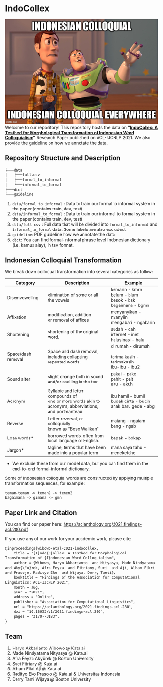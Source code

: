 # IndoCollex

![meme](pics/meme.jpg)   
Welcome to our repository! This repository hosts the data on **"[IndoCollex: A Testbed for Morphological Transformation of Indonesian Word Colloquialism](https://aclanthology.org/2021.findings-acl.280.pdf)"** Research Paper published on ACL-IJCNLP 2021. We also provide the guideline on how we annotate the data.

## Repository Structure and Description

```
├───data
|   ├───full.csv
│   ├───formal_to_informal
│   └───informal_to_formal
├───dict
└───guideline
```

1. `data/formal_to_informal` : Data to train our formal to informal system in the paper (contains train, dev, test)
2. `data/informal_to_formal` : Data to train our informal to formal system in the paper (contains train, dev, test)
3. `data/full.csv` : Full data that will be divided into `formal_to_informal` and `informal_to_formal` data. Some labels are also excluded.
3. `guideline`: PDF guideline how we annotate the data
5. `dict`: You can find formal-informal phrase level Indonesian dictionary (i.e. kamus alay), in tsv format.

## Indonesian Colloquial Transformation

We break down colloqual transformation into several categories as follow:

| Category           | Description                                                                                                 | Example                                                                |
|--------------------|-------------------------------------------------------------------------------------------------------------|------------------------------------------------------------------------|
| Disemvowelling     | elimination of some or all<br>the vowels                                                                    | kemarin - kmrn<br>belum - blum<br>besok - bsk<br>bagaimana - bgmn      |
| Affixation         | modification, addition<br>or removal of affixes                                                             | menyanyikan - nyanyiin<br>mengabari - ngabarin                         |
| Shortening         | shortening of the original word.                                                                            | sudah - dah<br>internet - inet<br>halusinasi - halu                    |
| Space/dash removal | Space and dash removal,<br>including collapsing repeated words.                                             | di rumah - dirumah<br><br>terima kasih - terimakasih<br>ibu-ibu - ibu2 |
| Sound alter        | slight change both in sound <br>and/or spelling in the text                                                    | pakai - pake<br>pahit - pait<br>aku - akuh                             |
| Acronym            | Syllabic and letter compounds of <br>one or more words akin to <br>acronyms, abbreviations, and portmanteau | ibu hamil - bumil<br>budak cinta - bucin<br>anak baru gede - abg       |
| Reverse            | Letter reversal, or colloquially<br>known as “Boso Walikan”                                                 | malang - ngalam<br>bang - ngab                                         |
| Loan words*        | borrowed words, often from<br>local language or English.                                                    | bapak - bokap                                                          |
| Jargon*            | tagline, terms that have been <br>made into a popular term                                                  | mana saya tahu - meneketehe                                            |

* We exclude these from our model data, but you can find them in the end-to-end formal-informal dictionary.


Some of Indonesian colloquial words are constructed by applying multiple transformation sequences, for example:
```
teman-teman -> teman2 -> temen2
bagaimana -> gimana -> gmn

```


## Paper Link and Citation

You can find our paper here: https://aclanthology.org/2021.findings-acl.280.pdf

If you use any of our work for your academic work, please cite:
```
@inproceedings{wibowo-etal-2021-indocollex,
    title = "{I}ndo{C}ollex: A Testbed for Morphological Transformation of {I}ndonesian Word Colloquialism",
    author = {Wibowo, Haryo Akbarianto  and Nityasya, Made Nindyatama  and Aky{\"u}rek, Afra Feyza  and Fitriany, Suci  and Aji, Alham Fikri  and Prasojo, Radityo Eko  and Wijaya, Derry Tanti},
    booktitle = "Findings of the Association for Computational Linguistics: ACL-IJCNLP 2021",
    month = aug,
    year = "2021",
    address = "Online",
    publisher = "Association for Computational Linguistics",
    url = "https://aclanthology.org/2021.findings-acl.280",
    doi = "10.18653/v1/2021.findings-acl.280",
    pages = "3170--3183",
}
```


## Team

1. Haryo Akbarianto Wibowo @ Kata.ai
2. Made Nindyatama Nityasya @ Kata.ai
3. ‪Afra Feyza Akyürek @ Boston University
4. Suci Fitriany @ Kata.ai
5. Alham Fikri Aji @ Kata.ai
6. Radityo Eko Prasojo @ Kata.ai & Universitas Indonesia
7. Derry Tanti Wijaya @ Boston University

